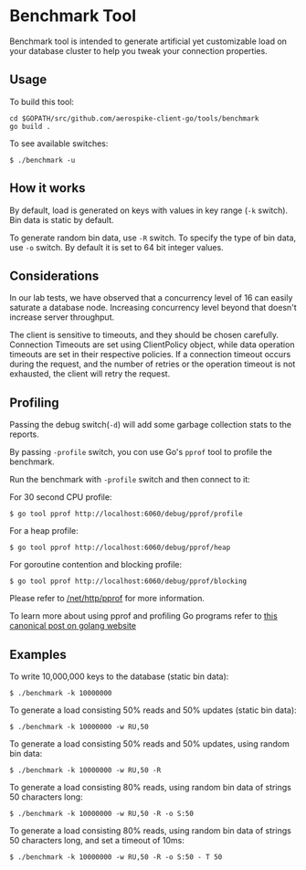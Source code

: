 # Benchmark Tool

Benchmark tool is intended to generate artificial yet customizable load on your database cluster to help you tweak your connection properties.


## Usage

To build this tool:

```
cd $GOPATH/src/github.com/aerospike-client-go/tools/benchmark
go build .
```

To see available switches:

```$ ./benchmark -u```

## How it works

By default, load is generated on keys with values in key range (```-k``` switch). Bin data is static by default.

To generate random bin data, use ```-R``` switch. To specify the type of bin data, use ```-o``` switch. By default it is set to 64 bit integer values.

## Considerations

In our lab tests, we have observed that a concurrency level of 16 can easily saturate a database node. Increasing concurrency level beyond that doesn't increase server throughput.

The client is sensitive to timeouts, and they should be chosen carefully. Connection Timeouts are set using ClientPolicy object, while data operation timeouts are set in their respective policies. If a connection timeout occurs during the request, and the number of retries or the operation timeout is not exhausted, the client will retry the request.

## Profiling

Passing the debug switch(```-d```) will add some garbage collection stats to the reports.

By passing ```-profile``` switch, you con use Go's ```pprof``` tool to profile the benchmark.

Run the benchmark with ```-profile``` switch and then connect to it:

For 30 second CPU profile:

```$ go tool pprof http://localhost:6060/debug/pprof/profile```

For a heap profile:

```$ go tool pprof http://localhost:6060/debug/pprof/heap```

For goroutine contention and blocking profile:

```$ go tool pprof http://localhost:6060/debug/pprof/blocking```

Please refer to [/net/http/pprof](http://golang.org/pkg/net/http/pprof/) for more information.

To learn more about using pprof and profiling Go programs refer to [this canonical post on golang website](http://blog.golang.org/profiling-go-programs)

## Examples

To write 10,000,000 keys to the database (static bin data):

```$ ./benchmark -k 10000000```

To generate a load consisting 50% reads and 50% updates (static bin data):

```$ ./benchmark -k 10000000 -w RU,50```

To generate a load consisting 50% reads and 50% updates, using random bin data:

```$ ./benchmark -k 10000000 -w RU,50 -R```

To generate a load consisting 80% reads, using random bin data of strings 50 characters long:

```$ ./benchmark -k 10000000 -w RU,50 -R -o S:50```

To generate a load consisting 80% reads, using random bin data of strings 50 characters long, and set a timeout of 10ms:

```$ ./benchmark -k 10000000 -w RU,50 -R -o S:50 - T 50```
